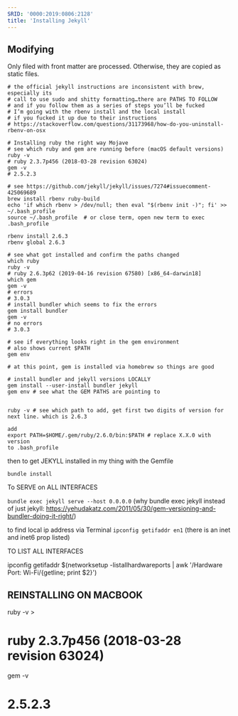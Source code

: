 ```yaml
---
SRID: '0000:2019:0806:2128'
title: 'Installing Jekyll'
---
```

## Modifying 

Only filed with front matter are processed. Otherwise, they are copied as static files.

```
# the official jekyll instructions are inconsistent with brew, especially its
# call to use sudo and shitty formatting…there are PATHS TO FOLLOW
# and if you follow them as a series of steps you’ll be fucked
# I’m going with the rbenv install and the local install 
# if you fucked it up due to their instructions
# https://stackoverflow.com/questions/31173968/how-do-you-uninstall-rbenv-on-osx

# Installing ruby the right way Mojave
# see which ruby and gem are running before (macOS default versions)
ruby -v
# ruby 2.3.7p456 (2018-03-28 revision 63024)
gem -v
# 2.5.2.3

# see https://github.com/jekyll/jekyll/issues/7274#issuecomment-425069689
brew install rbenv ruby-build
echo 'if which rbenv > /dev/null; then eval "$(rbenv init -)"; fi' >> ~/.bash_profile
source ~/.bash_profile  # or close term, open new term to exec .bash_profile

rbenv install 2.6.3
rbenv global 2.6.3

# see what got installed and confirm the paths changed
which ruby
ruby -v
# ruby 2.6.3p62 (2019-04-16 revision 67580) [x86_64-darwin18]
which gem
gem -v
# errors 
# 3.0.3
# install bundler which seems to fix the errors
gem install bundler
gem -v
# no errors
# 3.0.3

# see if everything looks right in the gem environment
# also shows current $PATH
gem env

# at this point, gem is installed via homebrew so things are good

# install bundler and jekyll versions LOCALLY
gem install --user-install bundler jekyll
gem env # see what the GEM PATHS are pointing to


ruby -v # see which path to add, get first two digits of version for next line. which is 2.6.3

add 
export PATH=$HOME/.gem/ruby/2.6.0/bin:$PATH # replace X.X.0 with version
to .bash_profile
```

then to get JEKYLL installed in my thing with the Gemfile

```
bundle install
```

To SERVE on ALL INTERFACES

`bundle exec jekyll serve --host 0.0.0.0`
(why bundle exec jekyll instead of just jekyll: https://yehudakatz.com/2011/05/30/gem-versioning-and-bundler-doing-it-right/)

to find local ip address via Terminal
`ipconfig getifaddr en1` (there is an inet and inet6 prop listed)

TO LIST ALL INTERFACES

ipconfig getifaddr $(networksetup -listallhardwareports | awk '/Hardware Port: Wi-Fi/{getline; print $2}')

## REINSTALLING ON MACBOOK

ruby -v > 
# ruby 2.3.7p456 (2018-03-28 revision 63024)
gem -v
# 2.5.2.3


